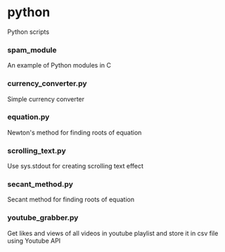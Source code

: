 # python
Python scripts

### spam_module
An example of Python modules in C

### currency_converter.py
Simple currency converter

### equation.py
Newton's method for finding roots of equation

### scrolling_text.py
Use sys.stdout for creating scrolling text effect

### secant_method.py
Secant method for finding roots of equation

### youtube_grabber.py
Get likes and views of all videos in youtube playlist and store it in csv file using Youtube API